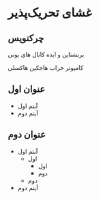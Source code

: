 # غشای تحریک‌پذیر

## چرکنویس

برنشتاین و ایده کانال های یونی 

کامپوتر خراب هاجکین هاکسلی


## عنوان اول

* آیتم اول
* آیتم دوم

## عنوان دوم

- آیتم اول
    - اول
        - اول
        - دوم
    - دوم
- آیتم دوم
  
